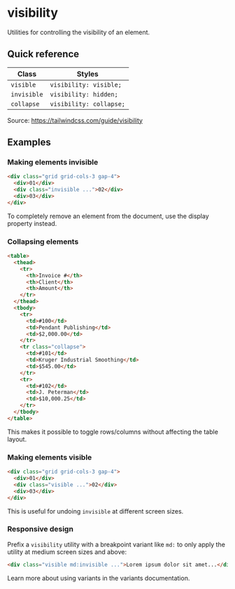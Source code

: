 # visibility

Utilities for controlling the visibility of an element.

## Quick reference

| Class      | Styles                |
|------------|-----------------------|
| `visible`  | `visibility: visible;`|
| `invisible`| `visibility: hidden;` |
| `collapse` | `visibility: collapse;`|

Source: https://tailwindcss.com/guide/visibility

## Examples

### Making elements invisible

```html
<div class="grid grid-cols-3 gap-4">
  <div>01</div>
  <div class="invisible ...">02</div>
  <div>03</div>
</div>
```

To completely remove an element from the document, use the display property instead.

### Collapsing elements

```html
<table>
  <thead>
    <tr>
      <th>Invoice #</th>
      <th>Client</th>
      <th>Amount</th>
    </tr>
  </thead>
  <tbody>
    <tr>
      <td>#100</td>
      <td>Pendant Publishing</td>
      <td>$2,000.00</td>
    </tr>
    <tr class="collapse">
      <td>#101</td>
      <td>Kruger Industrial Smoothing</td>
      <td>$545.00</td>
    </tr>
    <tr>
      <td>#102</td>
      <td>J. Peterman</td>
      <td>$10,000.25</td>
    </tr>
  </tbody>
</table>
```

This makes it possible to toggle rows/columns without affecting the table layout.

### Making elements visible

```html
<div class="grid grid-cols-3 gap-4">
  <div>01</div>
  <div class="visible ...">02</div>
  <div>03</div>
</div>
```

This is useful for undoing `invisible` at different screen sizes.

### Responsive design

Prefix a `visibility` utility with a breakpoint variant like `md:` to only apply the utility at medium screen sizes and above:

```html
<div class="visible md:invisible ...">Lorem ipsum dolor sit amet...</div>
```

Learn more about using variants in the variants documentation.
